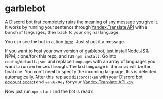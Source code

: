 # garblebot

A Discord bot that completely ruins the meaning of any message you give it. It works by running your sentence through [Yandex.Translate API](https://tech.yandex.com/translate/) with a bunch of languages, then back to your original language.

You can see the bot in action [here](https://discordapp.com/oauth2/authorize?&client_id=286285827145990145&scope=bot). Just shoot it a message.

If you want to host your own version of garblebot, just install Node.JS & NPM, clone/fork this repo, and run `npm install`.
Go into `config/default.json` and replace `languages` with an array of languages you want to run sentences through. The last language in the array will be the final one. You don't need to specify the incoming language, this is detected automagically.
After this, replace `discordToken` with your [Discord bot account secret](https://discordapp.com/developers/applications/me) and `yandexKey` for your [Yandex.Translate API key](https://tech.yandex.com/keys/get/?service=trnsl).

Now just run `npm start` and the bot is ready!
